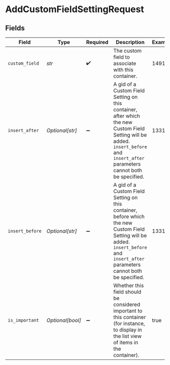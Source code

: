 # AddCustomFieldSettingRequest


## Fields

| Field                                                                                                                                                                                | Type                                                                                                                                                                                 | Required                                                                                                                                                                             | Description                                                                                                                                                                          | Example                                                                                                                                                                              |
| ------------------------------------------------------------------------------------------------------------------------------------------------------------------------------------ | ------------------------------------------------------------------------------------------------------------------------------------------------------------------------------------ | ------------------------------------------------------------------------------------------------------------------------------------------------------------------------------------ | ------------------------------------------------------------------------------------------------------------------------------------------------------------------------------------ | ------------------------------------------------------------------------------------------------------------------------------------------------------------------------------------ |
| `custom_field`                                                                                                                                                                       | *str*                                                                                                                                                                                | :heavy_check_mark:                                                                                                                                                                   | The custom field to associate with this container.                                                                                                                                   | 14916                                                                                                                                                                                |
| `insert_after`                                                                                                                                                                       | *Optional[str]*                                                                                                                                                                      | :heavy_minus_sign:                                                                                                                                                                   | A gid of a Custom Field Setting on this container, after which the new Custom Field Setting will be added.  `insert_before` and `insert_after` parameters cannot both be specified.  | 1331                                                                                                                                                                                 |
| `insert_before`                                                                                                                                                                      | *Optional[str]*                                                                                                                                                                      | :heavy_minus_sign:                                                                                                                                                                   | A gid of a Custom Field Setting on this container, before which the new Custom Field Setting will be added.  `insert_before` and `insert_after` parameters cannot both be specified. | 1331                                                                                                                                                                                 |
| `is_important`                                                                                                                                                                       | *Optional[bool]*                                                                                                                                                                     | :heavy_minus_sign:                                                                                                                                                                   | Whether this field should be considered important to this container (for instance, to display in the list view of items in the container).                                           | true                                                                                                                                                                                 |